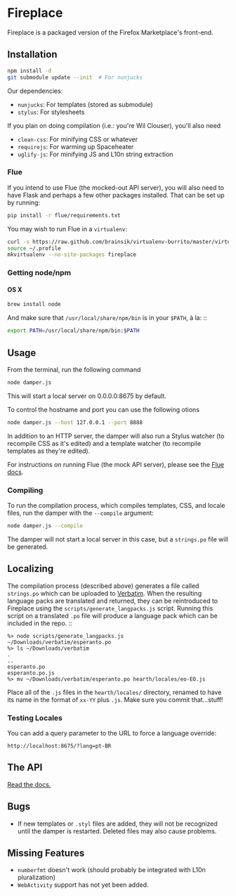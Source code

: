 # Fireplace

Fireplace is a packaged version of the Firefox Marketplace's front-end.

## Installation

```bash
npm install -d
git submodule update --init  # For nunjucks
```

Our dependencies:

- `nunjucks`: For templates (stored as submodule)
- `stylus`: For stylesheets

If you plan on doing compilation (i.e.: you're Wil Clouser), you'll also need

- `clean-css`: For minifying CSS or whatever
- `requirejs`: For warming up Spaceheater
- `uglify-js`: For minifying JS and L10n string extraction

### Flue

If you intend to use Flue (the mocked-out API server), you will also need to
have Flask and perhaps a few other packages installed. That can be set up by
running:

```bash
pip install -r flue/requirements.txt
```

You may wish to run Flue in a `virtualenv`:

```bash
curl -s https://raw.github.com/brainsik/virtualenv-burrito/master/virtualenv-burrito.sh | $SHELL
source ~/.profile
mkvirtualenv --no-site-packages fireplace
```


### Getting node/npm

#### OS X

```bash
brew install node
```

And make sure that `/usr/local/share/npm/bin` is in your `$PATH`, à la: ::

```bash
export PATH=/usr/local/share/npm/bin:$PATH
```


## Usage

From the terminal, run the following command

```bash
node damper.js
```

This will start a local server on 0.0.0.0:8675 by default.

To control the hostname and port you can use the following otions

```bash
node damper.js --host 127.0.0.1 --port 8888
```

In addition to an HTTP server, the damper will also run a Stylus watcher (to
recompile CSS as it's edited) and a template watcher (to recompile templates
as they're edited).

For instructions on running Flue (the mock API server), please see the [Flue
docs](https://github.com/mozilla/fireplace/blob/master/flue/README.rst).


### Compiling

To run the compilation process, which compiles templates, CSS, and locale
files, run the damper with the `--compile` argument:

```bash
node damper.js --compile
```

The damper will not start a local server in this case, but a `strings.po` file
will be generated.


## Localizing

The compilation process (described above) generates a file called `strings.po`
which can be uploaded to [Verbatim](http://localize.mozilla.org/). When the
resulting language packs are translated and returned, they can be reintroduced
to Fireplace using the `scripts/generate_langpacks.js` script. Running this
script on a translated `.po` file will produce a language pack which can be
included in the repo. ::

    %> node scripts/generate_langpacks.js ~/Downloads/verbatim/esperanto.po
    %> ls ~/Downloads/verbatim
    .
    ..
    esperanto.po
    esperanto.po.js
    %> mv ~/Downloads/verbatim/esperanto.po hearth/locales/eo-EO.js


Place all of the `.js` files in the `hearth/locales/` directory, renamed to
have its name in the format of `xx-YY` plus `.js`. Make sure you commit
that...stuff!


### Testing Locales

You can add a query parameter to the URL to force a language override:

```
http://localhost:8675/?lang=pt-BR
```


## The API

[Read the docs.](http://zamboni.readthedocs.org/en/latest/topics/api.html)


## Bugs

- If new templates or ``.styl`` files are added, they will not be recognized
  until the damper is restarted. Deleted files may also cause problems.


## Missing Features

- `numberfmt` doesn't work (should probably be integrated with L10n
  pluralization)
- `WebActivity` support has not yet been added.
